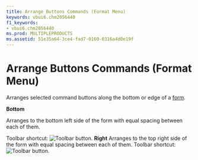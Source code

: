 ```yaml
---
title: Arrange Buttons Commands (Format Menu)
keywords: vbui6.chm2056440
f1_keywords:
- vbui6.chm2056440
ms.prod: MULTIPLEPRODUCTS
ms.assetid: 51e35a64-3ce4-fad7-0160-0316a4d0e19f
---
```



# Arrange Buttons Commands (Format Menu)

Arranges selected command buttons along the bottom or edge of a [form](vbe-glossary.md).

 **Bottom**

Arranges to the bottom left side of the form with equal spacing between each of them.

Toolbar shortcut: 
![Toolbar button](images/tbr_arrb_ZA01201677.gif).
 **Right**
Arranges to the top right side of the form with equal spacing between each of them.
Toolbar shortcut: 
![Toolbar button](images/tbr_arrr_ZA01201678.gif).

